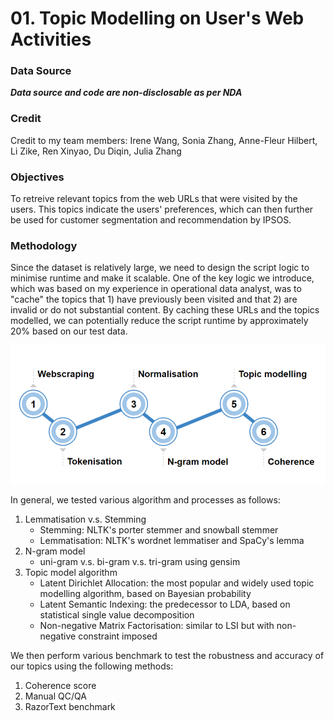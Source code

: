# 01. Topic Modelling on User's Web Activities

### Data Source

***Data source and code are non-disclosable as per NDA***

### Credit

Credit to my team members: Irene Wang, Sonia Zhang, Anne-Fleur Hilbert, Li Zike, Ren Xinyao, Du Diqin, Julia Zhang

### Objectives

To retreive relevant topics from the web URLs that were visited by the users. This topics indicate the users' preferences, which can then further be used for customer segmentation and recommendation by IPSOS.

### Methodology

Since the dataset is relatively large, we need to design the script logic to minimise runtime and make it scalable. 
One of the key logic we introduce, which was based on my experience in operational data analyst, was to "cache" the topics that 1) have previously been visited and that 2) are invalid or do not substantial content.
By caching these URLs and the topics modelled, we can potentially reduce the script runtime by approximately 20% based on our test data.

![topic_modelling_process](https://github.com/jad-22/business_analytics/blob/main/projects/01_nlp_topic_modelling/01_topic_modelling_process.png)

In general, we tested various algorithm and processes as follows:

1. Lemmatisation v.s. Stemming
   * Stemming: NLTK's porter stemmer and snowball stemmer
   * Lemmatisation: NLTK's wordnet lemmatiser and SpaCy's lemma 
2. N-gram model
   * uni-gram v.s. bi-gram v.s. tri-gram using gensim
3. Topic model algorithm
   * Latent Dirichlet Allocation: the most popular and widely used topic modelling algorithm, based on Bayesian probability
   * Latent Semantic Indexing: the predecessor to LDA, based on statistical single value decomposition
   * Non-negative Matrix Factorisation: similar to LSI but with non-negative constraint imposed

We then perform various benchmark to test the robustness and accuracy of our topics using the following methods:

1. Coherence score
2. Manual QC/QA
3. RazorText benchmark
